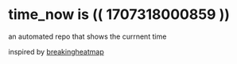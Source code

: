 # time_now is (( 1707318000859 ))

an automated repo that shows the currnent time

inspired by [breakingheatmap](https://github.com/breakingheatmap/breakingheatmap)